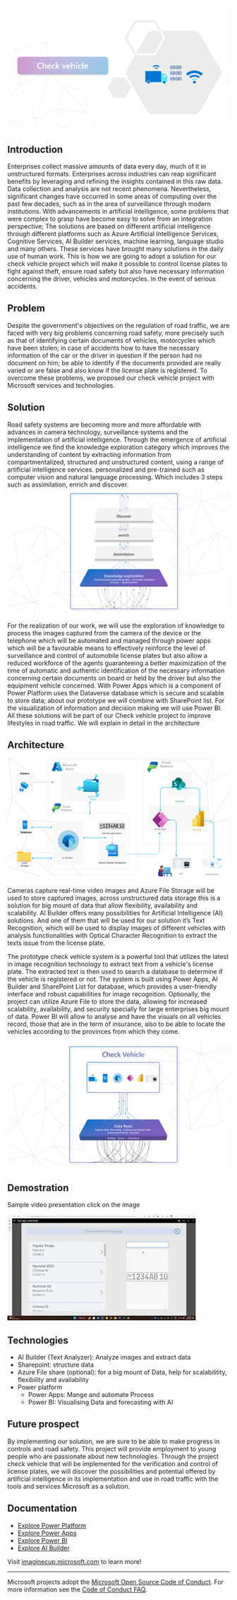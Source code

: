 ![Profile Check Vehicle](./assets/Profil_Check_Vehicle.png)



## Introduction

Enterprises collect massive amounts of data every day, much of it in unstructured formats. Enterprises across industries can reap significant benefits by leveraging and refining the insights contained in this raw data.
Data collection and analysis are not recent phenomena. Nevertheless, significant changes have occurred in some areas of computing over the past few decades, such as in the area of ​​surveillance through modern institutions.
With advancements in artificial intelligence, some problems that were complex to grasp have become easy to solve from an integration perspective; The solutions are based on different artificial intelligence through different platforms such as Azure Artificial Intelligence Services, Cognitive Services, AI Builder services, machine learning, language studio and many others. These services have brought many solutions in the daily use of human work. This is how we are going to adopt a solution for our check vehicle project which will make it possible to control license plates to fight against theft, ensure road safety but also have necessary information concerning the driver, vehicles and motorcycles. In the event of serious accidents.


## Problem
Despite the government's objectives on the regulation of road traffic, we are faced with very big problems concerning road safety, more precisely such as that of identifying certain documents of vehicles, motorcycles which have been stolen; in case of accidents how to have the necessary information of the car or the driver in question if the person had no document on him; be able to identify if the documents provided are really varied or are false and also know if the license plate is registered.
To overcome these problems, we proposed our check vehicle project with Microsoft services and technologies.
 
## Solution
Road safety systems are becoming more and more affordable with advances in camera technology, surveillance systems and the implementation of artificial intelligence.
Through the emergence of artificial intelligence we find the knowledge exploration category which improves the understanding of content by extracting information from compartmentalized, structured and unstructured content, using a range of artificial intelligence services. personalized and pre-trained such as computer vision and natural language processing. 
Which includes 3 steps such as  assimilation, enrich and discover.
![Architecture Check Vehicle](./assets/Image.png)

For the realization of our work, we will use the exploration of knowledge to process the images captured from the camera of the device or the telephone which will be automated and managed through power apps which will be a favourable means to effectively reinforce the level of surveillance and control of automobile license plates but also allow a reduced workforce of the agents guaranteeing a better maximization of the time of automatic and authentic identification of the necessary information concerning certain documents on board or held by the driver but also the equipment vehicle concerned. With Power Apps which is a component of Power Platform uses the Dataverse database which is secure and scalable to store data; about our prototype we will combine with SharePoint list. For the visualization of information and decision making we will use Power BI. All these solutions will be part of our Check vehicle project to improve lifestyles in road traffic.
We will explain in detail in the architecture



## Architecture

![Architecture Check Vehicle](./assets/Architecture_Check_Vehicle.png)

Cameras capture real-time video images and Azure File Storage will be used to store captured images, across unstructured data storage this is a solution for big mount of data that allow flexibility, availability and scalability.
AI Builder offers many possibilities for Artificial Intelligence (AI) solutions.  And one of them that will be used for our solution it’s Text Recognition, which will be used to display images of different vehicles with analysis functionalities with Optical Character Recognition to extract the texts issue from the license plate.

The prototype check vehicle system is a powerful tool that utilizes the latest in image recognition technology to extract text from a vehicle's license plate. The extracted text is then used to search a database to determine if the vehicle is registered or not. The system is built using Power Apps, AI Builder and SharePoint List for database, which provides a user-friendly interface and robust capabilities for image recognition. Optionally, the project can utilize Azure File to store the data, allowing for increased scalability, availability, and security specially for large enterprises big mount of data.
Power BI will allow to analyse and have the visuals on all vehicles record, those that are in the term of insurance, also to be able to locate the vehicles according to the provinces from which they come.


![Data Flows Check Vehicle](./assets/Df.png)


## Demostration

Sample video presentation click on the image

[![Promo video](ml.gif)](https://youtu.be/Tj1XWrDSYJU "Promo video")



>

## Technologies

* AI Builder (Text Analyzer): Analyze images and extract data
* Sharepoint: structure data
* Azure File share (optional): for a big mount of Data, help for scalabilitity, flexibility and availability 
* Power platform
  - Power Apps: Mange and automate Process
  - Power BI: Visualising Data and forecasting with AI 
 
## Future prospect 
By implementing our solution, we are sure to be able to make progress in controls and road safety.
This project will provide employment to young people who are passionate about new technologies.
Through the project check vehicle that will be implemented for the verification and control of license plates, we will discover the possibilities and potential offered by artificial intelligence in its implementation and use in road traffic with the tools and services Microsoft as a solution.

## Documentation

* [Explore Power Platform](https://powerplatform.microsoft.com/en-us/)
* [Explore Power Apps](https://powerapps.microsoft.com/en-us/)
* [Explore Power BI](https://powerbi.microsoft.com/en-us/)
* [Explore AI Builder](https://learn.microsoft.com/en-us/ai-builder/overview)

Visit [imaginecup.microsoft.com](https://imaginecup.microsoft.com/) to learn more!

---- 

Microsoft projects adopt the [Microsoft Open Source Code of Conduct](https://opensource.microsoft.com/codeofconduct/). For more information see the [Code of Conduct FAQ](https://opensource.microsoft.com/codeofconduct/faq/).
